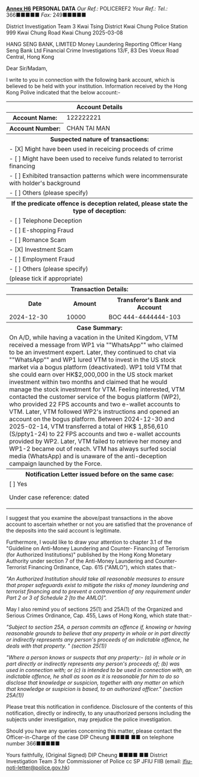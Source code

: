 **<u>Annex H6</u>**
**PERSONAL DATA**
*Our Ref.:* POLICEREF2
*Your Ref.:* 
*Tel.:* 366■■■■■
*Fax:* 249■■■■■

District Investigation Team 3 
Kwai Tsing District
Kwai Chung Police Station
999 Kwai Chung Road
Kwai Chung
2025-03-08

HANG SENG BANK, LIMITED
Money Laundering Reporting Officer
Hang Seng Bank Ltd
Financial Crime Investigations
13/F, 83 Des Voeux Road Central,
Hong Kong

Dear Sir/Madam,

I write to you in connection with the following bank account, which is believed to be held with your institution. Information received by the Hong Kong Polive indicated that the below account:-

<table>
<thead><tr><th colspan='3'>Account Details</th></tr></thead>
<tbody>
<tr><th>Account Name:</th><td colspan='2'>122222221</td></tr><tr><th>Account Number:</th><td colspan='2'>CHAN TAI MAN</td></tr>
<tr><th colspan='3'>Suspected nature of transactions:</th><tr><tr><td colspan='3'> - [X] Might have been used in receicing proceeds of crime</td></tr><tr><td colspan='3'> - [ ] Might have been used to receive funds related to terrorist financing</td></tr><tr><td colspan='3'> - [ ] Exhibited transaction patterns which were incommensurate with holder's background</td></tr><tr><td colspan='3'> - [ ] Others (please specify) </td></tr>
<tr><th colspan='3'>If the predicate offence is deception related, please state the type of deception:</th><tr><tr><td colspan='3'> - [ ] Telephone Deception</td></tr><tr><td colspan='3'> - [ ] E-shopping Fraud</td></tr><tr><td colspan='3'> - [ ] Romance Scam</td></tr><tr><td colspan='3'> - [X] Investment Scam</td></tr><tr><td colspan='3'> - [ ] Employment Fraud</td></tr><tr><td colspan='3'> - [ ] Others (please specify) </td></tr><tr><td colspan='3'>(please tick if appropriate)</td></tr>
<tr><th colspan='3'>Transaction Details:</th><tr><tr><th>Date</th><th>Amount</th><th>Transferor's Bank and Account</th></tr>
<tr><td>2024-12-30</td><td>10000</td><td>BOC 444-4444444-103</td></tr>
<tr><th colspan='3'>Case Summary:</th></tr><tr><td colspan='3'>On A/D, while having a vacation in the United Kingdom, VTM received a
message from WP1 via ""WhatsApp"" who claimed to be an investment expert.
Later, they continued to chat via ""WhatsApp"" and WP1 lured VTM to invest
in the US stock market via a bogus platform (deactivated). WP1 told VTM
that she could earn over HK$2,000,000 in the US stock market investment
within two months and claimed that he would manage the stock investment
for VTM. Feeling interested, VTM contacted the customer service of the
bogus platform (WP2), who provided 22 FPS accounts and two e-wallet
accounts to VTM. Later, VTM followed WP2's instructions and opened an
account on the bogus platform. Between 2024-12-30 and 2025-02-14, VTM
transferred a total of HK$ 1,856,610 (S/ppty1-24) to 22 FPS accounts and
two e-wallet accounts provided by WP2. Later, VTM failed to retrieve her
money and WP1-2 became out of reach. VTM has always surfed social media
(WhatsApp) and is unaware of the anti-deception campaign launched by the
Force.</td></tr>
<tr><th colspan='3'>Notification Letter issued before on the same case:</th></tr><tr><td colspan='3'> [ ] Yes

Under case reference: dated </td></tr>
</tbody>
</table>

I suggest that you examine the above/past transactions in the above account to ascertain whether or not you are satisfied that the provenance of the deposits into the said account is legitimate.

Furthermore, I would like to draw your attention to chapter 3.1 of the "Guideline on Anti-Money Laundering and Counter- Financing of Terrorism (for Authorized Institutions)" published by the Hong Kong Monetary Authority under section 7 of the Anti-Money Laundering and Counter-Terrorist Financing Ordinance, Cap. 615 ("AMLO"), which states that:-

*"An Authorized Institution should take all reasonable measures to ensure that proper safeguards exist to mitigate the risks of money laundering and terrorist financing and to prevent a contravention of any requirement under Part 2 or 3 of Schedule 2 [to the AMLO]".*

May I also remind you of sections 25(1) and 25A(1) of the Organized and Serious Crimes Ordinance, Cap. 455, Laws of Hong Kong, which state that:-

*"Subject to section 25A, a person commits an offence if, knowing or having reasonable grounds to believe that any property in whole or in part directly or indirectly represents any person's proceeds of an indictable offence, he deals with that property. " (section 25(1))*

*\"Where a person knows or suspects that any property:-
(a) in whole or in part directly or indirectly represents any person's proceeds of;
(b) was used in connection with; or
(c) is intended to be used in connection with,
an indictable offence, he shall as soon as it is reasonable for him to do so disclose that knowledge or suspicion, together with any matter on which that knowledge or suspicion is based, to an authorized officer.\" (section 25A(1))*

Please treat this notification in confidence. Disclosure of the contents of this notification, directly or indirectly, to any unauthorized persons including the subjects under investigation, may prejudice the police investigation.

Should you have any queries concerning this matter, please contact the Officer-in-Charge of the case DIP Cheung  ■■■■ ■■ on telephone number 366■■■■■

Yours faithfully,
(Original Signed)
DIP Cheung  ■■■■ ■■
District Investigation Team 3 
for Commissioner of Police
cc SP JFIU FIIB
(email: jfiu-noti-letter@police.gov.hk)